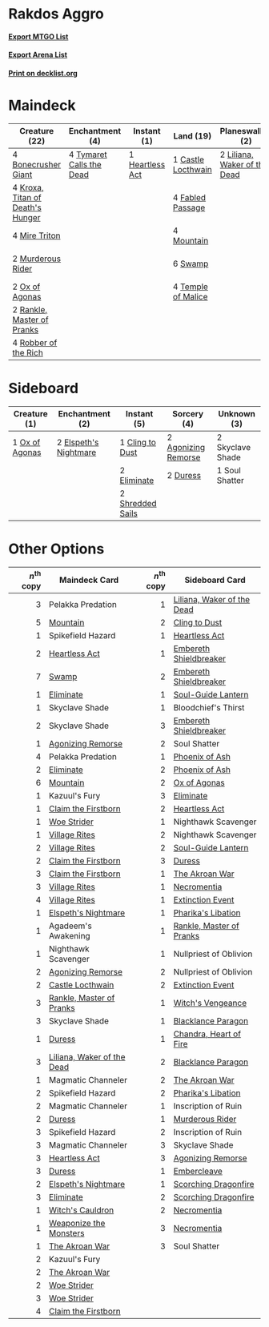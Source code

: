# Rakdos Aggro

#### [Export MTGO List](../collection/Rakdos%20Aggro/Rakdos%20Aggro.txt)
#### [Export Arena List](../collection/Rakdos%20Aggro/Rakdos%20Aggro_arena.txt)
#### [Print on decklist.org](http://decklist.org/?deckmain=4%09Bloodchief's%20Thirst%0A4%09Bonecrusher%20Giant%0A1%09Castle%20Locthwain%0A4%09Fabled%20Passage%0A2%09Hagra%20Mauling%0A1%09Heartless%20Act%0A4%09Kroxa,%20Titan%20of%20Death's%20Hunger%0A2%09Liliana,%20Waker%20of%20the%20Dead%0A4%09Mire%20Triton%0A4%09Mountain%0A2%09Murderous%20Rider%0A2%09Ox%20of%20Agonas%0A2%09Pelakka%20Predation%0A2%09Rankle,%20Master%20of%20Pranks%0A4%09Robber%20of%20the%20Rich%0A4%09Shatterskull%20Smashing%0A6%09Swamp%0A4%09Temple%20of%20Malice%0A4%09Tymaret%20Calls%20the%20Dead&deckside=2%09Agonizing%20Remorse%0A1%09Cling%20to%20Dust%0A2%09Duress%0A2%09Eliminate%0A2%09Elspeth's%20Nightmare%0A1%09Ox%20of%20Agonas%0A2%09Shredded%20Sails%0A2%09Skyclave%20Shade%0A1%09Soul%20Shatter)
# Maindeck

|                                               Creature (22)                                               |                                          Enchantment (4)                                          |                                       Instant (1)                                        |                                          Land (19)                                          |                                           Planeswalker (2)                                            |     Unknown (12)      |
|-----------------------------------------------------------------------------------------------------------|---------------------------------------------------------------------------------------------------|------------------------------------------------------------------------------------------|---------------------------------------------------------------------------------------------|-------------------------------------------------------------------------------------------------------|-----------------------|
|4 [Bonecrusher Giant](http://gatherer.wizards.com/Pages/Card/Details.aspx?multiverseid=473077)             |4 [Tymaret Calls the Dead](http://gatherer.wizards.com/Pages/Card/Details.aspx?multiverseid=476369)|1 [Heartless Act](http://gatherer.wizards.com/Pages/Card/Details.aspx?multiverseid=479611)|1 [Castle Locthwain](http://gatherer.wizards.com/Pages/Card/Details.aspx?multiverseid=473203)|2 [Liliana, Waker of the Dead](http://gatherer.wizards.com/Pages/Card/Details.aspx?multiverseid=485431)|4 Bloodchief's Thirst  |
|4 [Kroxa, Titan of Death's Hunger](http://gatherer.wizards.com/Pages/Card/Details.aspx?multiverseid=476472)|                                                                                                   |                                                                                          |4 [Fabled Passage](http://gatherer.wizards.com/Pages/Card/Details.aspx?multiverseid=473206)  |                                                                                                       |2 Hagra Mauling        |
|4 [Mire Triton](http://gatherer.wizards.com/Pages/Card/Details.aspx?multiverseid=476356)                   |                                                                                                   |                                                                                          |4 [Mountain](http://gatherer.wizards.com/Pages/Card/Details.aspx?multiverseid=439859)        |                                                                                                       |2 Pelakka Predation    |
|2 [Murderous Rider](http://gatherer.wizards.com/Pages/Card/Details.aspx?multiverseid=473059)               |                                                                                                   |                                                                                          |6 [Swamp](http://gatherer.wizards.com/Pages/Card/Details.aspx?multiverseid=439858)           |                                                                                                       |4 Shatterskull Smashing|
|2 [Ox of Agonas](http://gatherer.wizards.com/Pages/Card/Details.aspx?multiverseid=476398)                  |                                                                                                   |                                                                                          |4 [Temple of Malice](http://gatherer.wizards.com/Pages/Card/Details.aspx?multiverseid=378536)|                                                                                                       |                       |
|2 [Rankle, Master of Pranks](http://gatherer.wizards.com/Pages/Card/Details.aspx?multiverseid=473063)      |                                                                                                   |                                                                                          |                                                                                             |                                                                                                       |                       |
|4 [Robber of the Rich](http://gatherer.wizards.com/Pages/Card/Details.aspx?multiverseid=473100)            |                                                                                                   |                                                                                          |                                                                                             |                                                                                                       |                       |


# Sideboard

|                                      Creature (1)                                       |                                        Enchantment (2)                                         |                                        Instant (5)                                        |                                         Sorcery (4)                                          |  Unknown (3)   |
|-----------------------------------------------------------------------------------------|------------------------------------------------------------------------------------------------|-------------------------------------------------------------------------------------------|----------------------------------------------------------------------------------------------|----------------|
|1 [Ox of Agonas](http://gatherer.wizards.com/Pages/Card/Details.aspx?multiverseid=476398)|2 [Elspeth's Nightmare](http://gatherer.wizards.com/Pages/Card/Details.aspx?multiverseid=476342)|1 [Cling to Dust](http://gatherer.wizards.com/Pages/Card/Details.aspx?multiverseid=476338) |2 [Agonizing Remorse](http://gatherer.wizards.com/Pages/Card/Details.aspx?multiverseid=476334)|2 Skyclave Shade|
|                                                                                         |                                                                                                |2 [Eliminate](http://gatherer.wizards.com/Pages/Card/Details.aspx?multiverseid=485420)     |2 [Duress](http://gatherer.wizards.com/Pages/Card/Details.aspx?multiverseid=14557)            |1 Soul Shatter  |
|                                                                                         |                                                                                                |2 [Shredded Sails](http://gatherer.wizards.com/Pages/Card/Details.aspx?multiverseid=479656)|                                                                                              |                |


# Other Options

|*n*<sup>th</sup> copy|                                            Maindeck Card                                            |*n*<sup>th</sup> copy|                                           Sideboard Card                                            |
|--------------------:|-----------------------------------------------------------------------------------------------------|--------------------:|-----------------------------------------------------------------------------------------------------|
|                    3|Pelakka Predation                                                                                    |                    1|[Liliana, Waker of the Dead](http://gatherer.wizards.com/Pages/Card/Details.aspx?multiverseid=485431)|
|                    5|[Mountain](http://gatherer.wizards.com/Pages/Card/Details.aspx?multiverseid=439859)                  |                    2|[Cling to Dust](http://gatherer.wizards.com/Pages/Card/Details.aspx?multiverseid=476338)             |
|                    1|Spikefield Hazard                                                                                    |                    1|[Heartless Act](http://gatherer.wizards.com/Pages/Card/Details.aspx?multiverseid=479611)             |
|                    2|[Heartless Act](http://gatherer.wizards.com/Pages/Card/Details.aspx?multiverseid=479611)             |                    1|[Embereth Shieldbreaker](http://gatherer.wizards.com/Pages/Card/Details.aspx?multiverseid=473084)    |
|                    7|[Swamp](http://gatherer.wizards.com/Pages/Card/Details.aspx?multiverseid=439858)                     |                    2|[Embereth Shieldbreaker](http://gatherer.wizards.com/Pages/Card/Details.aspx?multiverseid=473084)    |
|                    1|[Eliminate](http://gatherer.wizards.com/Pages/Card/Details.aspx?multiverseid=485420)                 |                    1|[Soul-Guide Lantern](http://gatherer.wizards.com/Pages/Card/Details.aspx?multiverseid=476488)        |
|                    1|Skyclave Shade                                                                                       |                    1|Bloodchief's Thirst                                                                                  |
|                    2|Skyclave Shade                                                                                       |                    3|[Embereth Shieldbreaker](http://gatherer.wizards.com/Pages/Card/Details.aspx?multiverseid=473084)    |
|                    1|[Agonizing Remorse](http://gatherer.wizards.com/Pages/Card/Details.aspx?multiverseid=476334)         |                    2|Soul Shatter                                                                                         |
|                    4|Pelakka Predation                                                                                    |                    1|[Phoenix of Ash](http://gatherer.wizards.com/Pages/Card/Details.aspx?multiverseid=476399)            |
|                    2|[Eliminate](http://gatherer.wizards.com/Pages/Card/Details.aspx?multiverseid=485420)                 |                    2|[Phoenix of Ash](http://gatherer.wizards.com/Pages/Card/Details.aspx?multiverseid=476399)            |
|                    6|[Mountain](http://gatherer.wizards.com/Pages/Card/Details.aspx?multiverseid=439859)                  |                    2|[Ox of Agonas](http://gatherer.wizards.com/Pages/Card/Details.aspx?multiverseid=476398)              |
|                    1|Kazuul's Fury                                                                                        |                    3|[Eliminate](http://gatherer.wizards.com/Pages/Card/Details.aspx?multiverseid=485420)                 |
|                    1|[Claim the Firstborn](http://gatherer.wizards.com/Pages/Card/Details.aspx?multiverseid=473080)       |                    2|[Heartless Act](http://gatherer.wizards.com/Pages/Card/Details.aspx?multiverseid=479611)             |
|                    1|[Woe Strider](http://gatherer.wizards.com/Pages/Card/Details.aspx?multiverseid=476374)               |                    1|Nighthawk Scavenger                                                                                  |
|                    1|[Village Rites](http://gatherer.wizards.com/Pages/Card/Details.aspx?multiverseid=485449)             |                    2|Nighthawk Scavenger                                                                                  |
|                    2|[Village Rites](http://gatherer.wizards.com/Pages/Card/Details.aspx?multiverseid=485449)             |                    2|[Soul-Guide Lantern](http://gatherer.wizards.com/Pages/Card/Details.aspx?multiverseid=476488)        |
|                    2|[Claim the Firstborn](http://gatherer.wizards.com/Pages/Card/Details.aspx?multiverseid=473080)       |                    3|[Duress](http://gatherer.wizards.com/Pages/Card/Details.aspx?multiverseid=14557)                     |
|                    3|[Claim the Firstborn](http://gatherer.wizards.com/Pages/Card/Details.aspx?multiverseid=473080)       |                    1|[The Akroan War](http://gatherer.wizards.com/Pages/Card/Details.aspx?multiverseid=476375)            |
|                    3|[Village Rites](http://gatherer.wizards.com/Pages/Card/Details.aspx?multiverseid=485449)             |                    1|[Necromentia](http://gatherer.wizards.com/Pages/Card/Details.aspx?multiverseid=485439)               |
|                    4|[Village Rites](http://gatherer.wizards.com/Pages/Card/Details.aspx?multiverseid=485449)             |                    1|[Extinction Event](http://gatherer.wizards.com/Pages/Card/Details.aspx?multiverseid=479608)          |
|                    1|[Elspeth's Nightmare](http://gatherer.wizards.com/Pages/Card/Details.aspx?multiverseid=476342)       |                    1|[Pharika's Libation](http://gatherer.wizards.com/Pages/Card/Details.aspx?multiverseid=476362)        |
|                    1|Agadeem's Awakening                                                                                  |                    1|[Rankle, Master of Pranks](http://gatherer.wizards.com/Pages/Card/Details.aspx?multiverseid=473063)  |
|                    1|Nighthawk Scavenger                                                                                  |                    1|Nullpriest of Oblivion                                                                               |
|                    2|[Agonizing Remorse](http://gatherer.wizards.com/Pages/Card/Details.aspx?multiverseid=476334)         |                    2|Nullpriest of Oblivion                                                                               |
|                    2|[Castle Locthwain](http://gatherer.wizards.com/Pages/Card/Details.aspx?multiverseid=473203)          |                    2|[Extinction Event](http://gatherer.wizards.com/Pages/Card/Details.aspx?multiverseid=479608)          |
|                    3|[Rankle, Master of Pranks](http://gatherer.wizards.com/Pages/Card/Details.aspx?multiverseid=473063)  |                    1|[Witch's Vengeance](http://gatherer.wizards.com/Pages/Card/Details.aspx?multiverseid=473073)         |
|                    3|Skyclave Shade                                                                                       |                    1|[Blacklance Paragon](http://gatherer.wizards.com/Pages/Card/Details.aspx?multiverseid=473041)        |
|                    1|[Duress](http://gatherer.wizards.com/Pages/Card/Details.aspx?multiverseid=14557)                     |                    1|[Chandra, Heart of Fire](http://gatherer.wizards.com/Pages/Card/Details.aspx?multiverseid=485458)    |
|                    3|[Liliana, Waker of the Dead](http://gatherer.wizards.com/Pages/Card/Details.aspx?multiverseid=485431)|                    2|[Blacklance Paragon](http://gatherer.wizards.com/Pages/Card/Details.aspx?multiverseid=473041)        |
|                    1|Magmatic Channeler                                                                                   |                    2|[The Akroan War](http://gatherer.wizards.com/Pages/Card/Details.aspx?multiverseid=476375)            |
|                    2|Spikefield Hazard                                                                                    |                    2|[Pharika's Libation](http://gatherer.wizards.com/Pages/Card/Details.aspx?multiverseid=476362)        |
|                    2|Magmatic Channeler                                                                                   |                    1|Inscription of Ruin                                                                                  |
|                    2|[Duress](http://gatherer.wizards.com/Pages/Card/Details.aspx?multiverseid=14557)                     |                    1|[Murderous Rider](http://gatherer.wizards.com/Pages/Card/Details.aspx?multiverseid=473059)           |
|                    3|Spikefield Hazard                                                                                    |                    2|Inscription of Ruin                                                                                  |
|                    3|Magmatic Channeler                                                                                   |                    3|Skyclave Shade                                                                                       |
|                    3|[Heartless Act](http://gatherer.wizards.com/Pages/Card/Details.aspx?multiverseid=479611)             |                    3|[Agonizing Remorse](http://gatherer.wizards.com/Pages/Card/Details.aspx?multiverseid=476334)         |
|                    3|[Duress](http://gatherer.wizards.com/Pages/Card/Details.aspx?multiverseid=14557)                     |                    1|[Embercleave](http://gatherer.wizards.com/Pages/Card/Details.aspx?multiverseid=473082)               |
|                    2|[Elspeth's Nightmare](http://gatherer.wizards.com/Pages/Card/Details.aspx?multiverseid=476342)       |                    1|[Scorching Dragonfire](http://gatherer.wizards.com/Pages/Card/Details.aspx?multiverseid=473101)      |
|                    3|[Eliminate](http://gatherer.wizards.com/Pages/Card/Details.aspx?multiverseid=485420)                 |                    2|[Scorching Dragonfire](http://gatherer.wizards.com/Pages/Card/Details.aspx?multiverseid=473101)      |
|                    1|[Witch's Cauldron](http://gatherer.wizards.com/Pages/Card/Details.aspx?multiverseid=485452)          |                    2|[Necromentia](http://gatherer.wizards.com/Pages/Card/Details.aspx?multiverseid=485439)               |
|                    1|[Weaponize the Monsters](http://gatherer.wizards.com/Pages/Card/Details.aspx?multiverseid=479660)    |                    3|[Necromentia](http://gatherer.wizards.com/Pages/Card/Details.aspx?multiverseid=485439)               |
|                    1|[The Akroan War](http://gatherer.wizards.com/Pages/Card/Details.aspx?multiverseid=476375)            |                    3|Soul Shatter                                                                                         |
|                    2|Kazuul's Fury                                                                                        |                     |                                                                                                     |
|                    2|[The Akroan War](http://gatherer.wizards.com/Pages/Card/Details.aspx?multiverseid=476375)            |                     |                                                                                                     |
|                    2|[Woe Strider](http://gatherer.wizards.com/Pages/Card/Details.aspx?multiverseid=476374)               |                     |                                                                                                     |
|                    3|[Woe Strider](http://gatherer.wizards.com/Pages/Card/Details.aspx?multiverseid=476374)               |                     |                                                                                                     |
|                    4|[Claim the Firstborn](http://gatherer.wizards.com/Pages/Card/Details.aspx?multiverseid=473080)       |                     |                                                                                                     |

